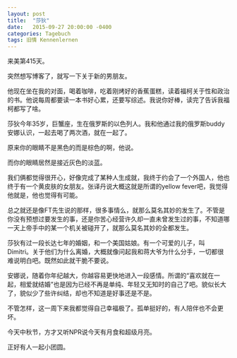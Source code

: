 ```yaml
---
layout: post
title:  "莎狄"
date:   2015-09-27 20:00:00 -0400
categories: Tagebuch
tags: 旧情 Kennenlernen
---
```


来美第415天。

突然想写博客了，就写一下关于新的男朋友。

他现在坐在我的对面，喝着咖啡，吃着刚烤好的香蕉蛋糕，读着福柯关于性和政治的书。他说每周都要读一本书好心累，还要写综述。我说你好棒，读完了告诉我福柯都写了啥。

莎狄今年35岁，巨蟹座，生在俄罗斯的以色列人。我和他通过我的俄罗斯buddy安娜认识，一起去喝了两次酒，就在一起了。

原来你的眼睛不是黑色的而是棕色的啊，他说。

而你的眼睛居然是接近灰色的淡蓝。

我们俩都觉得很开心，好像完成了某种人生成就，我终于约会了一个外国人，他也终于有一个黄皮肤的女朋友。张译丹说大概这就是所谓的yellow fever吧，我觉得他就是，他也觉得有可能。

总之就还是像FT先生说的那样，很多事情么，就那么莫名其妙的发生了。不管是你没有预想过要发生的事，还是你苦心经营许久却一直未曾发生过的事，不知道哪一天上帝手中的某一个机关被碰开了，就那么莫名其妙的全都发生。

莎狄有过一段长达七年的婚姻，和一个美国姑娘。有一个可爱的儿子，叫Dimitri。关于他们为什么离婚，大概就像问起我和蒋大爷为什么分手，一切都很难说明白吧。既然如此就干脆不要说。

安娜说，随着你年纪越大，你越容易更快地进入一段感情。所谓的“喜欢就在一起，相爱就结婚”也是因为已经不再是单纯、年轻又无知时的自己了吧。貌似长大了，貌似少了些许纠结，却也不知道是好事还是不是。

不管怎样，这一周下来我都觉得自己幸福极了。孤单挺好的，有人陪伴也不会更坏。

今天中秋节，方才又听NPR说今天有月食和超级月亮。

正好有人一起小团圆。